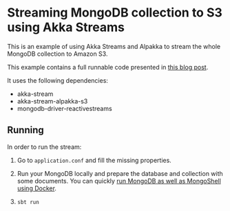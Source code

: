 # Streaming MongoDB collection to S3 using Akka Streams

This is an example of using Akka Streams and Alpakka to stream the whole MongoDB collection to Amazon S3.

This example contains a full runnable code presented in [this blog post](https://medium.com/@bszwej/crafting-production-ready-backup-as-a-service-solution-using-akka-streams-130725df20cb).

It uses the following dependencies:
- akka-stream
- akka-stream-alpakka-s3
- mongodb-driver-reactivestreams

## Running

In order to run the stream:

1. Go to `application.conf` and fill the missing properties.

2. Run your MongoDB locally and prepare the database and collection with some documents. You can quickly [run MongoDB as well as MongoShell using Docker](https://hub.docker.com/_/mongo/).

3. `sbt run`
